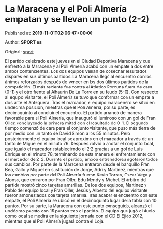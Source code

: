 
# La Maracena y el Poli Almería empatan y se llevan un punto (2-2)

Published at: **2019-11-01T02:06:47+00:00**

Author: **SPORT.es**

Original: [sport](https://www.sport.es/es/noticias/tercera-division/la-maracena-y-el-poli-almeria-empatan-y-se-llevan-un-punto-2-2-7709884)

El partido celebrado este jueves en el Ciudad Deportiva Maracena y que enfrentó a la Maracena y al Poli Almería acabó con un empate a dos entre ambos contendientes. Los dos equipos venían de cosechar resultados dispares en sus últimos partidos. La Maracena llegó al encuentro con los ánimos reforzados después de vencer en los dos últimos partidos de la competición. El más reciente fue contra el Atletico Porcuna fuera de casa (0-1) y el otro frente al Alhaurín De La Torre en su feudo (5-0). Con respecto al equipo visitante, el Poli Almería se tuvo que conformar con un empate a dos ante el Antequera. Tras el marcador, el equipo maracenero se situó en undécima posición, mientras que el Poli Almería, por su parte, es decimoquinto al concluir el encuentro.
El partido arrancó de manera favorable para el Poli Almería, que inauguró el luminoso con un gol de Fran Oller, concluyendo la primera mitad con el resultado de 0-1.
El segundo tiempo comenzó de cara para el conjunto visitante, que puso más tierra de por medio con un tanto de David Simón a los 55 minutos. Pero posteriormente el equipo local se aproximó en el marcador a través de un tanto de Miguel en el minuto 76. Después volvió a anotar el conjunto local, que igualó el marcador estableciendo el 2-2 gracias a un gol de Luis Enrique en el minuto 78, terminando de esta manera el enfrentamiento con el marcador de 2-2.
Durante el partido, ambos entrenadores agotaron todos sus cambios. Por parte de la Maracena entraron desde el banquillo Fran Bea, Gallo y Miguel en sustitución de Jorge, Adri y Martinez, mientras que los cambios por parte del Poli Almería fueron Kevin Torres, Oscar Vega y Alonso, que entraron por Fran Oller, Edu Mendy y Míchel.
El árbitro del partido mostró cinco tarjetas amarillas. De los dos equipos, Martinez y Pablo del equipo local y Fran Oller, Jesús y Alberto del equipo visitante fueron amonestados con tarjeta amarilla.
Tras acabar el encuentro con este empate, el Poli Almería se ubicó en el decimoquinto lugar de la tabla con 10 puntos. Por su parte, la Maracena con este punto conseguido, alcanzó el undécimo puesto con 15 puntos tras el partido.
El equipo que jugó el duelo como local se medirá en la siguiente jornada con el CD El Ejido 2012, mientras que el Poli Almería jugará contra el Loja.
